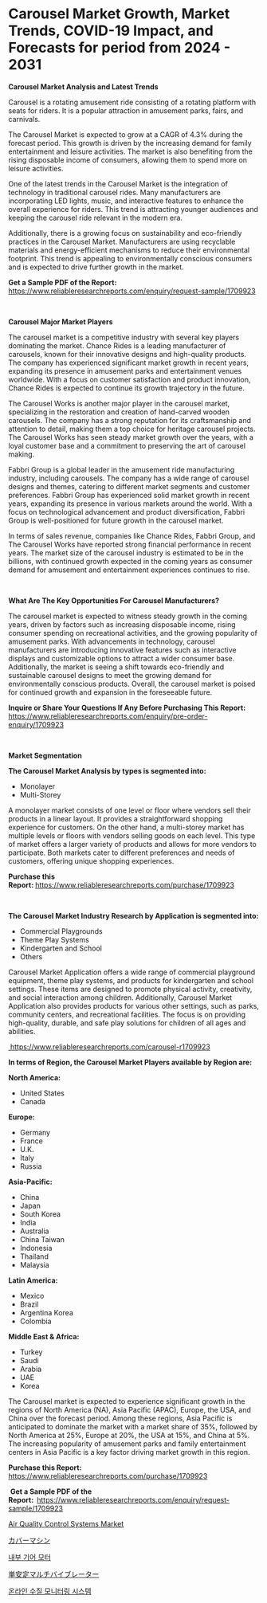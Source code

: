 <p><h1>Carousel Market Growth, Market Trends, COVID-19 Impact, and Forecasts for period from 2024 - 2031</h1></p><p><strong>Carousel Market Analysis and Latest Trends</strong></p>
<p><p>Carousel is a rotating amusement ride consisting of a rotating platform with seats for riders. It is a popular attraction in amusement parks, fairs, and carnivals.</p><p>The Carousel Market is expected to grow at a CAGR of 4.3% during the forecast period. This growth is driven by the increasing demand for family entertainment and leisure activities. The market is also benefiting from the rising disposable income of consumers, allowing them to spend more on leisure activities.</p><p>One of the latest trends in the Carousel Market is the integration of technology in traditional carousel rides. Many manufacturers are incorporating LED lights, music, and interactive features to enhance the overall experience for riders. This trend is attracting younger audiences and keeping the carousel ride relevant in the modern era.</p><p>Additionally, there is a growing focus on sustainability and eco-friendly practices in the Carousel Market. Manufacturers are using recyclable materials and energy-efficient mechanisms to reduce their environmental footprint. This trend is appealing to environmentally conscious consumers and is expected to drive further growth in the market.</p></p>
<p><strong>Get a Sample PDF of the Report:&nbsp;</strong> <a href="https://www.reliableresearchreports.com/enquiry/request-sample/1709923">https://www.reliableresearchreports.com/enquiry/request-sample/1709923</a></p>
<p>&nbsp;</p>
<p><strong>Carousel Major Market Players</strong></p>
<p><p>The carousel market is a competitive industry with several key players dominating the market. Chance Rides is a leading manufacturer of carousels, known for their innovative designs and high-quality products. The company has experienced significant market growth in recent years, expanding its presence in amusement parks and entertainment venues worldwide. With a focus on customer satisfaction and product innovation, Chance Rides is expected to continue its growth trajectory in the future.</p><p>The Carousel Works is another major player in the carousel market, specializing in the restoration and creation of hand-carved wooden carousels. The company has a strong reputation for its craftsmanship and attention to detail, making them a top choice for heritage carousel projects. The Carousel Works has seen steady market growth over the years, with a loyal customer base and a commitment to preserving the art of carousel making.</p><p>Fabbri Group is a global leader in the amusement ride manufacturing industry, including carousels. The company has a wide range of carousel designs and themes, catering to different market segments and customer preferences. Fabbri Group has experienced solid market growth in recent years, expanding its presence in various markets around the world. With a focus on technological advancement and product diversification, Fabbri Group is well-positioned for future growth in the carousel market.</p><p>In terms of sales revenue, companies like Chance Rides, Fabbri Group, and The Carousel Works have reported strong financial performance in recent years. The market size of the carousel industry is estimated to be in the billions, with continued growth expected in the coming years as consumer demand for amusement and entertainment experiences continues to rise.</p></p>
<p>&nbsp;</p>
<p><strong>What Are The Key Opportunities For Carousel Manufacturers?</strong></p>
<p><p>The carousel market is expected to witness steady growth in the coming years, driven by factors such as increasing disposable income, rising consumer spending on recreational activities, and the growing popularity of amusement parks. With advancements in technology, carousel manufacturers are introducing innovative features such as interactive displays and customizable options to attract a wider consumer base. Additionally, the market is seeing a shift towards eco-friendly and sustainable carousel designs to meet the growing demand for environmentally conscious products. Overall, the carousel market is poised for continued growth and expansion in the foreseeable future.</p></p>
<p><strong>Inquire or Share Your Questions If Any Before Purchasing This Report:</strong> <a href="https://www.reliableresearchreports.com/enquiry/pre-order-enquiry/1709923">https://www.reliableresearchreports.com/enquiry/pre-order-enquiry/1709923</a></p>
<p>&nbsp;</p>
<p><strong>Market Segmentation</strong></p>
<p><strong>The Carousel Market Analysis by types is segmented into:</strong></p>
<p><ul><li>Monolayer</li><li>Multi-Storey</li></ul></p>
<p><p>A monolayer market consists of one level or floor where vendors sell their products in a linear layout. It provides a straightforward shopping experience for customers. On the other hand, a multi-storey market has multiple levels or floors with vendors selling goods on each level. This type of market offers a larger variety of products and allows for more vendors to participate. Both markets cater to different preferences and needs of customers, offering unique shopping experiences.</p></p>
<p><strong>Purchase this Report:&nbsp;</strong><a href="https://www.reliableresearchreports.com/purchase/1709923">https://www.reliableresearchreports.com/purchase/1709923</a></p>
<p>&nbsp;</p>
<p><strong>The Carousel Market Industry Research by Application is segmented into:</strong></p>
<p><ul><li>Commercial Playgrounds</li><li>Theme Play Systems</li><li>Kindergarten and School</li><li>Others</li></ul></p>
<p><p>Carousel Market Application offers a wide range of commercial playground equipment, theme play systems, and products for kindergarten and school settings. These items are designed to promote physical activity, creativity, and social interaction among children. Additionally, Carousel Market Application also provides products for various other settings, such as parks, community centers, and recreational facilities. The focus is on providing high-quality, durable, and safe play solutions for children of all ages and abilities.</p></p>
<p><a href="https://www.reliableresearchreports.com/carousel-r1709923">&nbsp;https://www.reliableresearchreports.com/carousel-r1709923</a></p>
<p><strong>In terms of Region, the Carousel Market Players available by Region are:</strong></p>
<p>
    <p> <strong> North America: </strong>
        <ul>
            <li>United States</li>
            <li>Canada</li>
        </ul>
        </p> 
    <p> <strong> Europe: </strong>
        <ul>
            <li>Germany</li>
            <li>France</li>
            <li>U.K.</li>
            <li>Italy</li>
            <li>Russia</li>
        </ul>
        </p> 
    <p> <strong> Asia-Pacific: </strong>
        <ul>
            <li>China</li>
            <li>Japan</li>
            <li>South Korea</li>
            <li>India</li>
            <li>Australia</li>
            <li>China Taiwan</li>
            <li>Indonesia</li>
            <li>Thailand</li>
            <li>Malaysia</li>
        </ul>
        </p> 
    <p> <strong> Latin America: </strong>
        <ul>
            <li>Mexico</li>
            <li>Brazil</li>
            <li>Argentina Korea</li>
            <li>Colombia</li>
        </ul>
        </p> 
    <p> <strong> Middle East & Africa: </strong>
        <ul>
            <li>Turkey</li>
            <li>Saudi</li>
            <li>Arabia</li>
            <li>UAE</li>
            <li>Korea</li>
        </ul>
    </p>
    </p>
<p><p>The Carousel market is expected to experience significant growth in the regions of North America (NA), Asia Pacific (APAC), Europe, the USA, and China over the forecast period. Among these regions, Asia Pacific is anticipated to dominate the market with a market share of 35%, followed by North America at 25%, Europe at 20%, the USA at 15%, and China at 5%. The increasing popularity of amusement parks and family entertainment centers in Asia Pacific is a key factor driving market growth in this region.</p></p>
<p><strong>Purchase this Report: </strong><a href="https://www.reliableresearchreports.com/purchase/1709923">https://www.reliableresearchreports.com/purchase/1709923</a></p>
<p>&nbsp;<strong>Get a Sample PDF of the Report:&nbsp;&nbsp;</strong><a href="https://www.reliableresearchreports.com/enquiry/request-sample/1709923">https://www.reliableresearchreports.com/enquiry/request-sample/1709923</a></p>
<p><strong></strong></p>
<p><p><a href="https://github.com/mancsybtousav/Market-Research-Report-List-2/blob/main/air-quality-control-systems-market.md">Air Quality Control Systems Market</a></p><p><a href="https://medium.com/@r.aspinall_32685/%E3%82%AB%E3%83%90%E3%83%AA%E3%83%B3%E3%82%B0%E3%83%9E%E3%82%B7%E3%83%B3%E5%B8%82%E5%A0%B4%E3%81%AF-2031%E5%B9%B4%E3%81%BE%E3%81%A7%E3%81%AE%E5%B8%82%E5%A0%B4%E3%82%B7%E3%82%A7%E3%82%A2-%E3%82%B5%E3%82%A4%E3%82%BA-%E3%81%8A%E3%82%88%E3%81%B3%E4%BA%88%E6%B8%AC%E3%81%AB%E7%84%A6%E7%82%B9%E3%82%92%E5%BD%93%E3%81%A6%E3%81%A6%E3%81%84%E3%81%BE%E3%81%99-7f6a9407b041">カバーマシン</a></p><p><a href="https://medium.com/@pyscho67867/2024%EB%85%84%EB%B6%80%ED%84%B0-2031%EB%85%84%EA%B9%8C%EC%A7%80%EC%9D%98-%EA%B8%B0%EA%B0%84%EC%9D%84-%EC%9C%84%ED%95%9C-%EB%82%B4%EB%B6%80-%EA%B8%B0%EC%96%B4-%EB%AA%A8%ED%84%B0-%EC%8B%9C%EC%9E%A5-%EB%B6%84%EC%84%9D-%EB%B0%8F-%ED%81%AC%EA%B8%B0-%EC%98%88%EC%B8%A1-7a5795f3e362">내부 기어 모터</a></p><p><a href="https://github.com/ddwcuskozol07187/Market-Research-Report-List-1/blob/main/454298721503.md">単安定マルチバイブレーター</a></p><p><a href="https://github.com/PercyHagernes9778/Market-Research-Report-List-1/blob/main/824312419878.md">온라인 수질 모니터링 시스템</a></p></p>